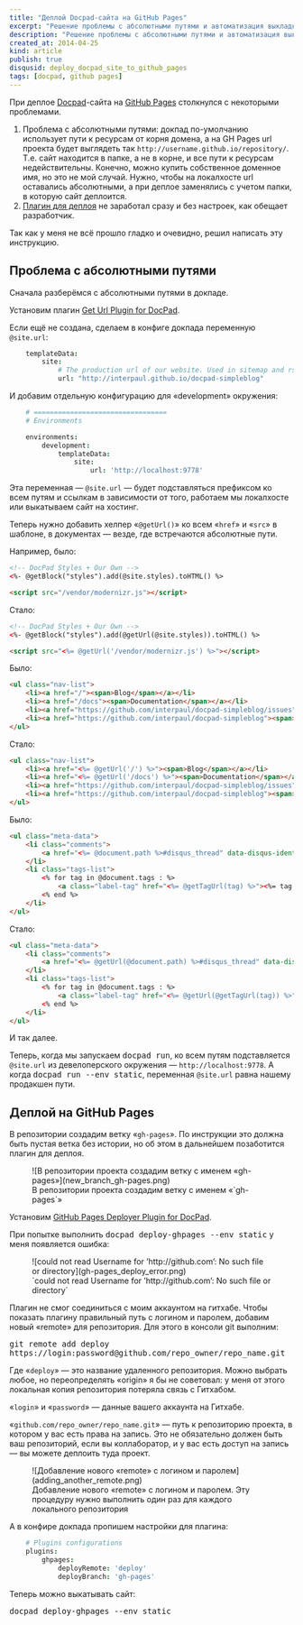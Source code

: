```yaml
--- 
title: "Деплой Docpad-сайта на GitHub Pages"
excerpt: "Решение проблемы с абсолютными путями и автоматизация выкладки сайта на хостинг"
description: "Решение проблемы с абсолютными путями и автоматизация выкладки сайта на хостинг"
created_at: 2014-04-25
kind: article
publish: true
disqusid: deploy_docpad_site_to_github_pages
tags: [docpad, github pages]
---
```


При деплое [Docpad](http://docpad.org/)-сайта на [GitHub Pages](https://pages.github.com/) столкнулся с некоторыми проблемами.

1. Проблема с абсолютными путями: докпад по-умолчанию использует пути к ресурсам от корня домена, а на GH Pages url проекта будет выглядеть так `http://username.github.io/repository/`. Т.е. сайт находится в папке, а не в корне, и все пути к ресурсам недействительны. Конечно, можно купить собственное доменное имя, но это не мой случай. Нужно, чтобы на локалхосте url оставались абсолютными, а при деплое заменялись с учетом папки, в которую сайт деплоится. 
2. [Плагин для деплоя](https://github.com/docpad/docpad-plugin-ghpages) не заработал сразу и без настроек, как обещает разработчик.

Так как у меня не всё прошло гладко и очевидно, решил написать эту инструкцию.

<!-- cut -->

## Проблема с абсолютными путями

Сначала разберёмся с абсолютными путями в докпаде.

Установим плагин [Get Url Plugin for DocPad](https://github.com/Hypercubed/docpad-plugin-geturl/).

Если ещё не создана, сделаем в конфиге докпада переменную `@site.url`:

```coffeescript
	templateData:
		site:
			# The production url of our website. Used in sitemap and rss feed
			url: "http://interpaul.github.io/docpad-simpleblog"
```

И добавим отдельную конфигурацию для «development» окружения:

```coffeescript
	# =================================
	# Environments

	environments:
		development:
			templateData:
				site:
					url: 'http://localhost:9778'
```

Эта переменная — `@site.url` — будет подставляться префиксом ко всем путям и ссылкам в зависимости от того, работаем мы локалхосте или выкатываем сайт на хостинг.

Теперь нужно добавить хелпер «`@getUrl()`» ко всем «`href`» и «`src`» в шаблоне, в документах — везде, где встречаются абсолютные пути.

Например, было:

```html
<!-- DocPad Styles + Our Own -->
<%- @getBlock("styles").add(@site.styles).toHTML() %>

<script src="/vendor/modernizr.js"></script>
```

Стало:

```html
<!-- DocPad Styles + Our Own -->
<%- @getBlock("styles").add(@getUrl(@site.styles)).toHTML() %>

<script src="<%= @getUrl('/vendor/modernizr.js') %>"></script>
```

Было:

```html
<ul class="nav-list">
	<li><a href="/"><span>Blog</span></a></li>
	<li><a href="/docs"><span>Documentation</span></a></li>
	<li><a href="https://github.com/interpaul/docpad-simpleblog/issues"><span>Issues</span></a></li>
	<li><a href="https://github.com/interpaul/docpad-simpleblog"><span>Source Code</span></a></li>
</ul>
```

Стало:

```html
<ul class="nav-list">
	<li><a href="<%= @getUrl('/') %>"><span>Blog</span></a></li>
	<li><a href="<%= @getUrl('/docs') %>"><span>Documentation</span></a></li>
	<li><a href="https://github.com/interpaul/docpad-simpleblog/issues"><span>Issues</span></a></li>
	<li><a href="https://github.com/interpaul/docpad-simpleblog"><span>Source Code</span></a></li>
</ul>
```

Было:

```html
<ul class="meta-data">
	<li class="comments">
		<a href="<%= @document.path %>#disqus_thread" data-disqus-identifier="<%= @document.disqusid %>" >Комментарии</a>
	</li>
	<li class="tags-list">
		<% for tag in @document.tags : %>
			<a class="label-tag" href="<%= @getTagUrl(tag) %>"><%= tag %></a>
		<% end %>
	</li>
</ul>
```

Стало:

```html
<ul class="meta-data">
	<li class="comments">
		<a href="<%= @getUrl(@document.path) %>#disqus_thread" data-disqus-identifier="<%= @document.disqusid %>" >Комментарии</a>
	</li>
	<li class="tags-list">
		<% for tag in @document.tags : %>
			<a class="label-tag" href="<%= @getUrl(@getTagUrl(tag)) %>"><%= tag %></a>
		<% end %>
	</li>
</ul>
```

И так далее.

Теперь, когда мы запускаем <kbd class="cli" contenteditable="true" >&zwj;<span contenteditable="false">docpad run</span>&zwj;</kbd>, ко всем путям подставляется `@site.url` из девелоперского окружения — `http://localhost:9778`. А когда <kbd class="cli" contenteditable="true" >&zwj;<span contenteditable="false">docpad run --env static</span>&zwj;</kbd>, переменная `@site.url` равна нашему продакшен пути.

## Деплой на GitHub Pages

В репозитории создадим ветку «`gh-pages`». По инструкции это должна быть пустая ветка без истории, но об этом в дальнейшем позаботится плагин для деплоя. 

<figure>
	![В репозитории проекта создадим ветку с именем «gh-pages»](new_branch_gh-pages.png)
	<figcaption>В репозитории проекта создадим ветку с именем «`gh-pages`»</figcaption>
</figure>

Установим [GitHub Pages Deployer Plugin for DocPad](https://github.com/docpad/docpad-plugin-ghpages).

При попытке выполнить <kbd class="cli" contenteditable="true">&zwj;<span contenteditable="false">docpad deploy-ghpages --env static</span>&zwj;</kbd> у меня появляется ошибка:

<figure>
	![could not read Username for ’http://github.com’: No such file or directory](gh-pages_deploy_error.png)
	<figcaption>`could not read Username for ’http://github.com’: No such file or directory`</figcaption>
</figure>

Плагин не смог соединиться с моим аккаунтом на гитхабе. Чтобы показать плагину правильный путь с логином и паролем, добавим новый «remote» для репозитория. Для этого в консоли git выполним:

<p><kbd class="cli" contenteditable="true" >&zwj;<span contenteditable="false">git remote add deploy <span>https://</span>login:password@github.com/repo_owner/repo_name.git</span>&zwj;</kbd></p>

Где «`deploy`» — это название удаленного репозитория. Можно выбрать любое, но переопределять «origin» я бы не советовал: у меня от этого локальная копия репозитория потеряла связь с Гитхабом.

«`login`» и «`password`» — данные вашего аккаунта на Гитхабе.

«`github.com/repo_owner/repo_name.git`» — путь к репозиторию проекта, в котором у вас есть права на запись. Это не обязательно должен быть ваш репозиторий, если вы коллаборатор, и у вас есть доступ на запись — вы можете деплоить туда проект.

<figure>
	![Добавление нового «remote» c логином и паролем](adding_another_remote.png)
	<figcaption>Добавление нового «remote» c логином и паролем. Эту процедуру нужно выполнить один раз для каждого локального репозитория</figcaption>
</figure>

А в конфире докпада пропишем настройки для плагина:

```coffeescript
	# Plugins configurations
	plugins:
		ghpages:
			deployRemote: 'deploy'
			deployBranch: 'gh-pages'
```

Теперь можно выкатывать сайт:

<kbd class="cli" contenteditable="true" >&zwj;<span contenteditable="false">docpad deploy-ghpages --env static</span>&zwj;</kbd>